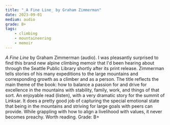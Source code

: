 ```yaml
---
title: "_A Fine Line_ by Graham Zimmerman"
date: 2023-09-01
medium: audio
grade: B+
tags:
    - climbing
    - mountaineering
    - memoir
---
```


_A Fine Line_ by Graham Zimmerman (audio). I was pleasantly surprised to find this brand new alpine climbing memoir that I'd been hearing about through the Seattle Public Library shortly after its print release. Zimmerman tells stories of his many expeditions to the large mountains and corresponding growth as a climber and as a person. The title reflects the main theme of the book: how to balance a passion for and drive for excellence in the mountains with stability, family, work, and things of that sort. An enjoyable read (listen), with a very dramatic story for the summit of Linksar. It does a pretty good job of capturing the special emotional state that being in the mountains and striving for large goals with peers can provide. While grappling with how to align a livelihood with values, it never becomes preachy. Worth reading. Grade: B+
